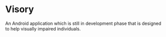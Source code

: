 # Visory

An Android application which is still in development phase that is designed to help visually impaired individuals. 
